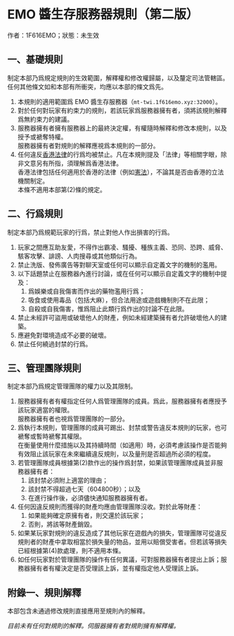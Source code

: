 # EMO 醬生存服務器規則（第二版）

作者：1F616EMO；狀態：未生效

## 一、基礎規則

制定本部乃爲規定規則的生效範圍，解釋權和修改權歸屬，以及釐定司法管轄區。任何其他條文如和本部有所衝突，均應以本部的條文爲先。

1. 本規則的適用範圍爲 EMO 醬生存服務器（`mt-twi.1f616emo.xyz:32000`）。
2. 對於任何對玩家有約束力的規則，若該玩家爲服務器擁有者，須將該規則解釋爲無約束力的建議。
3. 服務器擁有者擁有服務器上的最終決定權，有權隨時解釋和修改本規則，以及授予或褫奪特權。<br />服務器擁有者對規則的解釋應視爲本規則的一部分。
4. 任何違反[香港法律](https://www.elegislation.gov.hk/)的行爲均被禁止。凡在本規則提及「法律」等相關字眼，除非文意另有所指，須理解爲香港法律。<br />香港法律包括任何適用於香港的法律（例如[憲法](https://flk.npc.gov.cn/xf/html/xf2.html)），不論其是否由香港的立法機關制定。<br />本條不適用本部第(2)條的規定。

## 二、行爲規則

制定本部乃爲規範玩家的行爲，禁止對他人作出損害的行爲。

1. 玩家之間應互助友愛，不得作出霸凌、騷擾、種族主義、恐同、恐跨、威脅、駭客攻擊、誹謗、人肉搜尋或其他類似行為。
2. 禁止洗版、發佈廣告等對聊天室或任何可以顯示自定義文字的機制的濫用。
3. 以下話題禁止在服務器內進行討論，或在任何可以顯示自定義文字的機制中提及：
    1. 爲娛樂或自我傷害而作出的藥物濫用行爲；
    2. 吸食或使用毒品（包括大麻），但合法用途或遊戲機制則不在此限；
    3. 自殺或自我傷害，惟爲阻止此類行爲作出的討論不在此限。
4. 禁止未經許可盜用或破壞他人的財產，例如未經建築擁有者允許破壞他人的建築。
5. 應避免對環境造成不必要的破壞。
6. 禁止任何繞過封禁的行爲。

## 三、管理團隊規則

制定本部乃爲規定管理團隊的權力以及其限制。

1. 服務器擁有者有權指定任何人爲管理團隊的成員。爲此，服務器擁有者應授予該玩家適當的權限。<br />服務器擁有者也視爲管理團隊的一部分。
2. 爲執行本規則，管理團隊的成員可踢出、封禁或警告違反本規則的玩家，也可褫奪或暫時褫奪其權限。<br />在衡量使用什麼措施以及其持續時間（如適用）時，必須考慮該操作是否能夠有效阻止該玩家在未來繼續違反規則，以及量刑是否超過所必須的程度。
3. 若管理團隊成員根據第(2)款作出的操作爲封禁，如果該管理團隊成員並非服務器擁有者：
    1. 該封禁必須附上適當的理由；
    2. 該封禁不得超過七天（604800秒）；以及
    3. 在進行操作後，必須儘快通知服務器擁有者。
4. 任何因違反規則而獲得的財產均應由管理團隊沒收。對於此等財產：
    1. 如果能夠確定原擁有者，則交還於該玩家；
    2. 否則，將該等財產銷毀。
5. 如果某玩家對規則的違反造成了其他玩家在遊戲內的損失，管理團隊可從違反規則者的財產中拿取相當於損失量的物品，並用以賠償受害者。但若該等損失已經根據第(4)款處理，則不適用本條。
6. 如任何玩家對於管理團隊的操作有任何異議，可對服務器擁有者提出上訴；服務器擁有者有權決定是否受理該上訴，並有權指定他人受理該上訴。

## 附錄一、規則解釋

本部包含未通過修改規則直接應用至規則內的解釋。

*目前未有任何對規則的解釋。伺服器擁有者對規則擁有解釋權。*
